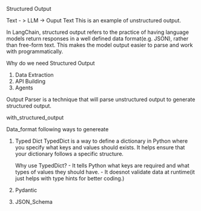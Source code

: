 Structured Output


Text - >  LLM -> Ouput Text 
This is an example of unstructured output.


In LangChain, structured output refers to the practice of having language models return responses in a well defined data format(e.g. JSON), rather than free-form text. This makes the model output easier to parse and work with programmatically.


Why do we need Structured Output
1. Data Extraction
2. API Building
3. Agents



Output Parser is a technique that will parse unstructured output to generate structured output.

with_structured_output

Data_format following ways to genereate
1. Typed Dict
    TypedDict is a way to define a dictionary in Python where you specify what keys and values should exists. It helps ensure that your dictionary follows a specific structure.

    Why use TypedDict?
        -   It tells Python what keys are required and what types of values they should have.
        -   It doesnot validate data at runtime(it just helps with type hints for better coding.)

2. Pydantic
3. JSON_Schema
